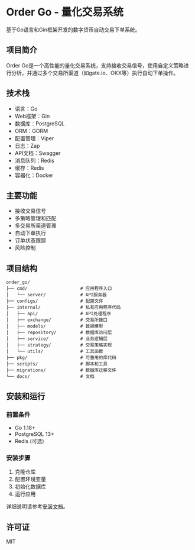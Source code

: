 # Order Go - 量化交易系统

基于Go语言和Gin框架开发的数字货币自动交易下单系统。

## 项目简介

Order Go是一个高性能的量化交易系统，支持接收交易信号，使用自定义策略进行分析，并通过多个交易所渠道（如gate.io、OKX等）执行自动下单操作。

## 技术栈

- 语言：Go
- Web框架：Gin
- 数据库：PostgreSQL
- ORM：GORM
- 配置管理：Viper
- 日志：Zap
- API文档：Swagger
- 消息队列：Redis
- 缓存：Redis
- 容器化：Docker

## 主要功能

- 接收交易信号
- 多策略管理和匹配
- 多交易所渠道管理
- 自动下单执行
- 订单状态跟踪
- 风险控制

## 项目结构

```
order_go/
├── cmd/                    # 应用程序入口
│   └── server/             # API服务器
├── configs/                # 配置文件
├── internal/               # 私有应用程序代码
│   ├── api/                # API处理程序
│   ├── exchange/           # 交易所接口
│   ├── models/             # 数据模型
│   ├── repository/         # 数据库访问层
│   ├── service/            # 业务逻辑层
│   ├── strategy/           # 交易策略实现
│   └── utils/              # 工具函数
├── pkg/                    # 可重用的库代码
├── scripts/                # 脚本和工具
├── migrations/             # 数据库迁移文件
└── docs/                   # 文档
```

## 安装和运行

### 前置条件

- Go 1.18+
- PostgreSQL 13+
- Redis (可选)

### 安装步骤

1. 克隆仓库
2. 配置环境变量
3. 初始化数据库
4. 运行应用

详细说明请参考[安装文档](./docs/installation.md)。

## 许可证

MIT